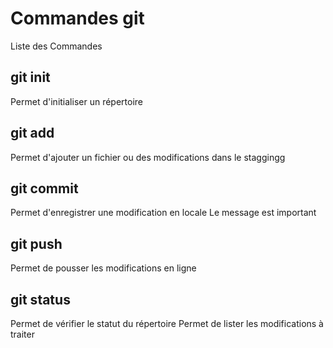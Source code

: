 # Commandes git

Liste des Commandes

## git init
Permet d'initialiser un répertoire

## git add
Permet d'ajouter un fichier ou des modifications dans le staggingg

## git commit
Permet d'enregistrer une modification en locale
Le message est important

## git push
Permet de pousser les modifications en ligne

## git status
Permet de vérifier le statut du répertoire
Permet de lister les modifications à traiter